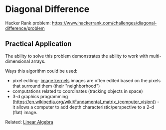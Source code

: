 # Diagonal Difference

Hacker Rank problem: https://www.hackerrank.com/challenges/diagonal-difference/problem

## Practical Application

The ability to solve this problem demonstrates the ability to work with multi-dimensional arrays. 

Ways this algorithm could be used: 
- pixel editing- [image kernels](http://setosa.io/ev/image-kernels/) images are often edited based on the pixels that surround them (their "neighborhood")
- computations related to coordinates (tracking objects in space)
- 3-d graphics programming (https://en.wikipedia.org/wiki/Fundamental_matrix_(computer_vision)) - it allows a computer to add depth characteristic/perspective to a 2-d (flat) image. 


Related: [Linear Algebra](https://en.wikipedia.org/wiki/Linear_algebra)
